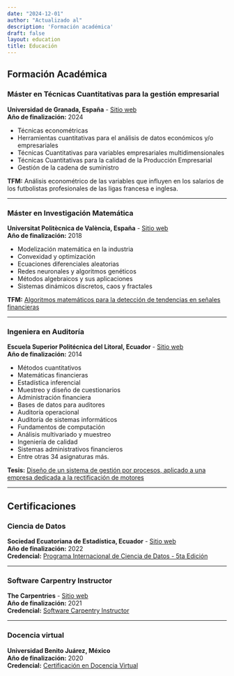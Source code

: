 ```yaml
---
date: "2024-12-01"
author: "Actualizado al"
description: 'Formación académica'
draft: false
layout: education
title: Educación
---
```


## Formación Académica

### Máster en Técnicas Cuantitativas para la gestión empresarial  
**Universidad de Granada, España** - [Sitio web](https://masteres.ugr.es/tecnicas-cuantitativas-empresas/)  
**Año de finalización:** 2024  

- Técnicas econométricas  
- Herramientas cuantitativas para el análisis de datos económicos y/o empresariales  
- Técnicas Cuantitativas para variables empresariales multidimensionales  
- Técnicas Cuantitativas para la calidad de la Producción Empresarial  
- Gestión de la cadena de suministro  

**TFM:** Análisis econométrico de las variables que influyen en los salarios de los futbolistas profesionales de las ligas francesa e inglesa.  

---

### Máster en Investigación Matemática  
**Universitat Politècnica de València, España** - [Sitio web](http://www.upv.es/titulaciones/MUIMA/indexc.html)  
**Año de finalización:** 2018  

- Modelización matemática en la industria
- Convexidad y optimización
- Ecuaciones diferenciales aleatorias
- Redes neuronales y algoritmos genéticos
- Métodos algebraicos y sus aplicaciones
- Sistemas dinámicos discretos, caos y fractales


**TFM:** [Algoritmos matemáticos para la detección de tendencias en señales financieras](https://riunet.upv.es/handle/10251/111119)  


---

### Ingeniera en Auditoría
**Escuela Superior Politécnica del Litoral, Ecuador** - [Sitio web](https://www.espol.edu.ec/)  
**Año de finalización:** 2014  

- Métodos cuantitativos  
- Matemáticas financieras  
- Estadística inferencial  
- Muestreo y diseño de cuestionarios  
- Administración financiera  
- Bases de datos para auditores  
- Auditoría operacional  
- Auditoría de sistemas informáticos  
- Fundamentos de computación
- Análisis multivariado y muestreo
- Ingeniería de calidad
- Sistemas administrativos financieros
- Entre otras 34 asignaturas más.


**Tesis:** [Diseño de un sistema de gestión por procesos, aplicado a una empresa dedicada a la rectificación de motores](https://www.dspace.espol.edu.ec/handle/123456789/39500) 

---

## Certificaciones

### Ciencia de Datos
**Sociedad Ecuatoriana de Estadística, Ecuador** - [Sitio web](https://see-ec.org/wordpress/wp-content/uploads/2024/12/Brochure-Programa-Ciencia-de-Datos-11va-Edicion-1.pdf)  
**Año de finalización:** 2022  
**Credencial:** [Programa Internacional de Ciencia de Datos - 5ta Edición](https://www.credly.com/badges/61943c4c-ae68-49aa-9eac-c26315124242/linked_in_profile)

---

### Software Carpentry Instructor
**The Carpentries** - [Sitio web](https://software-carpentry.org/about-us/)  
**Año de finalización:** 2021    
**Credencial:** [Software Carpentry Instructor](https://carpentries.org/community/instructors/)

---

### Docencia virtual
**Universidad Benito Juárez, México**  
**Año de finalización:** 2020    
**Credencial:** [Certificación en Docencia Virtual](https://www.credly.com/badges/315e9134-61ff-414e-afec-d84e16141f27/linked_in_profile)
